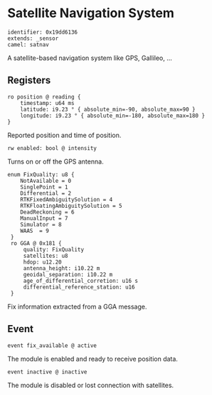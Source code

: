 # Satellite Navigation System

    identifier: 0x19dd6136
    extends: _sensor
    camel: satnav

A satellite-based navigation system like GPS, Gallileo, ...

## Registers

    ro position @ reading {
        timestamp: u64 ms
        latitude: i9.23 ° { absolute_min=-90, absolute_max=90 }
        longitude: i9.23 ° { absolute_min=-180, absolute_max=180 }
    }

Reported position and time of position.

    rw enabled: bool @ intensity

Turns on or off the GPS antenna.

    enum FixQuality: u8 {
        NotAvailable = 0
        SinglePoint = 1
        Differential = 2
        RTKFixedAmbiguitySolution = 4
        RTKFloatingAmbiguitySolution = 5
        DeadReckoning = 6
        ManualInput = 7
        Simulator = 8
        WAAS  = 9
     }
     ro GGA @ 0x181 {
         quality: FixQuality
         satellites: u8
         hdop: u12.20
         antenna_height: i10.22 m
         geoidal_separation: i10.22 m
         age_of_differential_corretion: u16 s
         differential_reference_station: u16
     }

Fix information extracted from a GGA message.

## Event

    event fix_available @ active

The module is enabled and ready to receive position data.

    event inactive @ inactive

The module is disabled or lost connection with satellites.
